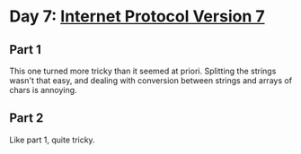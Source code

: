 # Day 7: [Internet Protocol Version 7](https://adventofcode.com/2016/day/7)

## Part 1

This one turned more tricky than it seemed at priori. Splitting the strings wasn't that easy, and dealing with conversion between strings and arrays of chars is annoying.

## Part 2

Like part 1, quite tricky.